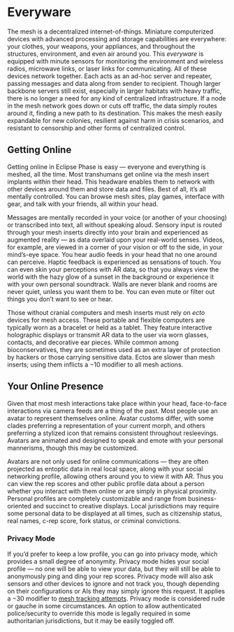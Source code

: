 # Everyware

The mesh is a decentralized internet-of-things. Miniature computerized devices with advanced processing and storage capabilities are everywhere: your clothes, your weapons, your appliances, and throughout the structures, environment, and even air around you. This _everyware_ is equipped with minute sensors for monitoring the environment and wireless radios, microwave links, or laser links for communicating. All of these devices network together. Each acts as an ad-hoc server and repeater, passing messages and data along from sender to recipient. Though larger backbone servers still exist, especially in larger habitats with heavy traffic, there is no longer a need for any kind of centralized infrastructure. If a node in the mesh network goes down or cuts off traffic, the data simply routes around it, finding a new path to its destination. This makes the mesh easily expandable for new colonies, resilient against harm in crisis scenarios, and resistant to censorship and other forms of centralized control.

## Getting Online

Getting online in Eclipse Phase is easy — everyone and everything is meshed, all the time. Most transhumans get online via the mesh insert implants within their head. This headware enables them to network with other devices around them and store data and files. Best of all, it’s all mentally controlled. You can browse mesh sites, play games, interface with gear, and talk with your friends, all within your head.

Messages are mentally recorded in your voice (or another of your choosing) or transcribed into text, all without speaking aloud. Sensory input is routed through your mesh inserts directly into your brain and experienced as augmented reality — as data overlaid upon your real-world senses. Videos, for example, are viewed in a corner of your vision or off to the side, in your mind’s-eye space. You hear audio feeds in your head that no one around can perceive. Haptic feedback is experienced as sensations of touch. You can even skin your perceptions with AR data, so that you always view the world with the hazy glow of a sunset in the background or experience it with your own personal soundtrack. Walls are never blank and rooms are never quiet, unless you want them to be. You can even mute or filter out things you don’t want to see or hear.

Those without cranial computers and mesh inserts must rely on _ecto_ devices for mesh access. These portable and flexible computers are typically worn as a bracelet or held as a tablet. They feature interactive holographic displays or transmit AR data to the user via worn glasses, contacts, and decorative ear pieces. While common among bioconservatives, they are sometimes used as an extra layer of protection by hackers or those carrying sensitive data. Ectos are slower than mesh inserts; using them inflicts a −10 modifier to all mesh actions.

## Your Online Presence

Given that most mesh interactions take place within your head, face-to-face interactions via camera feeds are a thing of the past. Most people use an avatar to represent themselves online. Avatar customs differ, with some clades preferring a representation of your current morph, and others preferring a stylized icon that remains consistent throughout resleevings. Avatars are animated and designed to speak and emote with your personal mannerisms, though this may be customized.

Avatars are not only used for online communications — they are often projected as entoptic data in real local space, along with your social networking profile, allowing others around you to view it with AR. Thus you can view the rep scores and other public profile data about a person whether you interact with them online or are simply in physical proximity. Personal profiles are completely customizable and range from business-oriented and succinct to creative displays. Local jurisdictions may require some personal data to be displayed at all times, such as citizenship status, real names, c-rep score, fork status, or criminal convictions.

### Privacy Mode

If you’d prefer to keep a low profile, you can go into privacy mode, which provides a small degree of anonymity. Privacy mode hides your social profile — no one will be able to view your data, but they will still be able to anonymously ping and ding your rep scores. Privacy mode will also ask sensors and other devices to ignore and not track you, though depending on their configurations or AIs they may simply ignore this request. It applies a −30 modifier to [mesh tracking attempts](10-tracking.md#mesh-activity-tracking). Privacy mode is considered rude or gauche in some circumstances. An option to allow authenticated police/security to override this mode is legally required in some authoritarian jurisdictions, but it may be easily toggled off.

